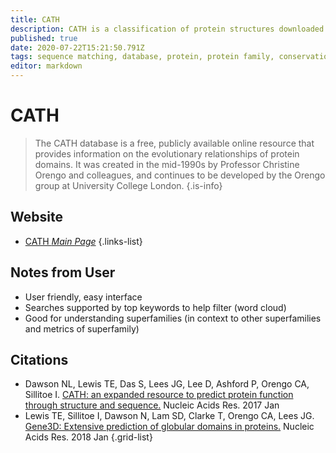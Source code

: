 ```yaml
---
title: CATH
description: CATH is a classification of protein structures downloaded from the Protein Data Bank.
published: true
date: 2020-07-22T15:21:50.791Z
tags: sequence matching, database, protein, protein family, conservation, protein domain
editor: markdown
---
```


# CATH

> The CATH database is a free, publicly available online resource that provides information on the evolutionary relationships of protein domains. It was created in the mid-1990s by Professor Christine Orengo and colleagues, and continues to be developed by the Orengo group at University College London.
{.is-info}



## Website

- [CATH *Main Page*](http://www.cathdb.info/)
{.links-list}


## Notes from User
- User friendly, easy interface
- Searches supported by top keywords to help filter (word cloud)
- Good for understanding superfamilies (in context to other superfamilies and metrics of superfamily)




## Citations
- Dawson NL, Lewis TE, Das S, Lees JG, Lee D, Ashford P, Orengo CA, Sillitoe I. [CATH: an expanded resource to predict protein function through structure and sequence.](https://academic.oup.com/nar/article/45/D1/D289/2605733)  Nucleic Acids Res. 2017 Jan
- Lewis TE, Sillitoe I, Dawson N, Lam SD, Clarke T, Orengo CA, Lees JG. [Gene3D: Extensive prediction of globular domains in proteins.](https://academic.oup.com/nar/article/46/D1/D435/4588111) Nucleic Acids Res. 2018 Jan
{.grid-list}